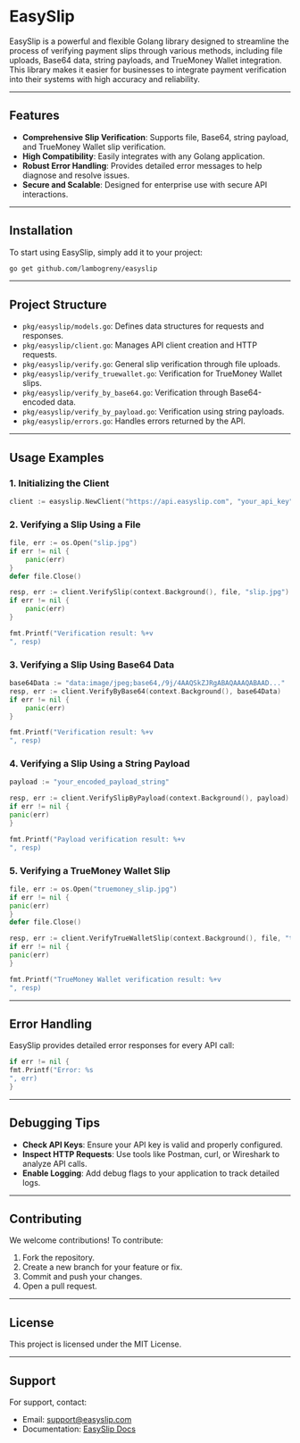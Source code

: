 # EasySlip

EasySlip is a powerful and flexible Golang library designed to streamline the process of verifying payment slips through various methods, including file uploads, Base64 data, string payloads, and TrueMoney Wallet integration. This library makes it easier for businesses to integrate payment verification into their systems with high accuracy and reliability.

---

## Features

- **Comprehensive Slip Verification**: Supports file, Base64, string payload, and TrueMoney Wallet slip verification.
- **High Compatibility**: Easily integrates with any Golang application.
- **Robust Error Handling**: Provides detailed error messages to help diagnose and resolve issues.
- **Secure and Scalable**: Designed for enterprise use with secure API interactions.

---

## Installation

To start using EasySlip, simply add it to your project:

```bash
go get github.com/lambogreny/easyslip
```

---

## Project Structure

- `pkg/easyslip/models.go`: Defines data structures for requests and responses.
- `pkg/easyslip/client.go`: Manages API client creation and HTTP requests.
- `pkg/easyslip/verify.go`: General slip verification through file uploads.
- `pkg/easyslip/verify_truewallet.go`: Verification for TrueMoney Wallet slips.
- `pkg/easyslip/verify_by_base64.go`: Verification through Base64-encoded data.
- `pkg/easyslip/verify_by_payload.go`: Verification using string payloads.
- `pkg/easyslip/errors.go`: Handles errors returned by the API.

---

## Usage Examples

### 1. Initializing the Client

```go
client := easyslip.NewClient("https://api.easyslip.com", "your_api_key")
```

### 2. Verifying a Slip Using a File

```go
file, err := os.Open("slip.jpg")
if err != nil {
    panic(err)
}
defer file.Close()

resp, err := client.VerifySlip(context.Background(), file, "slip.jpg")
if err != nil {
    panic(err)
}

fmt.Printf("Verification result: %+v
", resp)
```

### 3. Verifying a Slip Using Base64 Data

```go
base64Data := "data:image/jpeg;base64,/9j/4AAQSkZJRgABAQAAAQABAAD..."
resp, err := client.VerifyByBase64(context.Background(), base64Data)
if err != nil {
    panic(err)
}

fmt.Printf("Verification result: %+v
", resp)
```

### 4. Verifying a Slip Using a String Payload

```go
payload := "your_encoded_payload_string"

resp, err := client.VerifySlipByPayload(context.Background(), payload)
if err != nil {
panic(err)
}

fmt.Printf("Payload verification result: %+v
", resp)
```

### 5. Verifying a TrueMoney Wallet Slip

```go
file, err := os.Open("truemoney_slip.jpg")
if err != nil {
panic(err)
}
defer file.Close()

resp, err := client.VerifyTrueWalletSlip(context.Background(), file, "truemoney_slip.jpg")
if err != nil {
panic(err)
}

fmt.Printf("TrueMoney Wallet verification result: %+v
", resp)
```

---

## Error Handling

EasySlip provides detailed error responses for every API call:

```go
if err != nil {
fmt.Printf("Error: %s
", err)
}
```

---

## Debugging Tips

- **Check API Keys**: Ensure your API key is valid and properly configured.
- **Inspect HTTP Requests**: Use tools like Postman, curl, or Wireshark to analyze API calls.
- **Enable Logging**: Add debug flags to your application to track detailed logs.

---

## Contributing

We welcome contributions! To contribute:

1. Fork the repository.
2. Create a new branch for your feature or fix.
3. Commit and push your changes.
4. Open a pull request.

---

## License

This project is licensed under the MIT License.

---

## Support

For support, contact:
- Email: support@easyslip.com
- Documentation: [EasySlip Docs](https://document.easyslip.com)